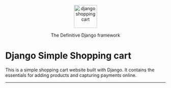 <p align="center">
  <p align="center">
    <a href="https://justdjango.com/?utm_source=github&utm_medium=logo" target="_blank">
      <img src="https://asset.com/static/branding/logo.svg" alt="django shopping cart" height="72">
    </a>
  </p>
  <p align="center">
    The Definitive Django framework
  </p>
</p>

# Django Simple Shopping cart

This is a simple shopping cart website built with Django. It contains the essentials for adding products and capturing payments
online.


---

<div align="center">




</div>
